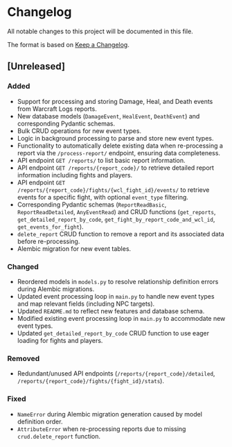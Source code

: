 # Changelog

All notable changes to this project will be documented in this file.

The format is based on [Keep a Changelog](https://keepachangelog.com/en/1.0.0/).

## [Unreleased]

### Added
- Support for processing and storing Damage, Heal, and Death events from Warcraft Logs reports.
- New database models (`DamageEvent`, `HealEvent`, `DeathEvent`) and corresponding Pydantic schemas.
- Bulk CRUD operations for new event types.
- Logic in background processing to parse and store new event types.
- Functionality to automatically delete existing data when re-processing a report via the `/process-report/` endpoint, ensuring data completeness.
- API endpoint `GET /reports/` to list basic report information.
- API endpoint `GET /reports/{report_code}/` to retrieve detailed report information including fights and players.
- API endpoint `GET /reports/{report_code}/fights/{wcl_fight_id}/events/` to retrieve events for a specific fight, with optional `event_type` filtering.
- Corresponding Pydantic schemas (`ReportReadBasic`, `ReportReadDetailed`, `AnyEventRead`) and CRUD functions (`get_reports`, `get_detailed_report_by_code`, `get_fight_by_report_code_and_wcl_id`, `get_events_for_fight`).
- `delete_report` CRUD function to remove a report and its associated data before re-processing.
- Alembic migration for new event tables.

### Changed
- Reordered models in `models.py` to resolve relationship definition errors during Alembic migrations.
- Updated event processing loop in `main.py` to handle new event types and map relevant fields (including NPC targets).
- Updated `README.md` to reflect new features and database schema.
- Modified existing event processing loop in `main.py` to accommodate new event types.
- Updated `get_detailed_report_by_code` CRUD function to use eager loading for fights and players.

### Removed
- Redundant/unused API endpoints (`/reports/{report_code}/detailed`, `/reports/{report_code}/fights/{fight_id}/stats`).

### Fixed
- `NameError` during Alembic migration generation caused by model definition order.
- `AttributeError` when re-processing reports due to missing `crud.delete_report` function.
